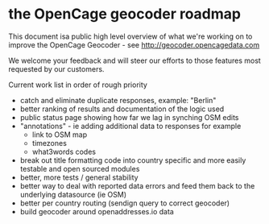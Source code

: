 the OpenCage geocoder roadmap
====================

This document isa public high level overview of what we're working on
to improve the OpenCage Geocoder - see http://geocoder.opencagedata.com

We welcome your feedback and will steer our efforts to those features
most requested by our customers.

Current work list in order of rough priority
- catch and eliminate duplicate responses, example: "Berlin"
- better ranking of results and documentation of the logic used
- public status page showing how far we lag in synching OSM edits
- "annotations" - ie adding additional data to responses for example 
  - link to OSM map
  - timezones
  - what3words codes
- break out title formatting code into country specific and more easily
  testable and open sourced modules
- better, more tests / general stability
- better way to deal with reported data errors and feed them back to
  the underlying datasource (ie OSM)
- better per country routing (sendign query to correct geocoder)
- build geocoder around openaddresses.io data

